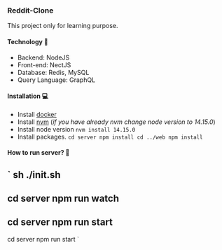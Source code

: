 ### Reddit-Clone
This project only for learning purpose.

#### Technology 📶
* Backend: NodeJS
* Front-end: NectJS
* Database: Redis, MySQL
* Query Language: GraphQL

#### Installation 💻
* Install [docker](https://docs.docker.com/get-docker/) 
* Install [nvm](https://github.com/nvm-sh/nvm) (_if you have already nvm change node version to 14.15.0_)
* Install node version
`
nvm install 14.15.0
`
* Install packages.
`
cd server
npm install
cd ../web
npm install
`

#### How to run server? 🏃
`
sh ./init.sh
------------------
cd server
npm run watch
------------------
cd server
npm run start
------------------
cd server
npm run start
`